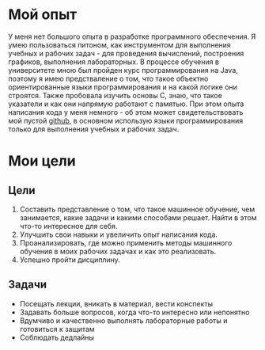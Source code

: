 # Мой опыт
У меня нет большого опыта в разработке программного обеспечения. Я умею пользоваться питоном, как инструментом для выполнения учебных и рабочих задач - для проведения вычислений, построения графиков, выполнения лабораторных.
В процессе обучения в университете мною был пройден курс программирования на Java, поэтому я имею предстваление о том, что такое объектно ориентированные языки программирования и на какой логике они строятся.
Также пробовала изучить основы C, знаю, что такое указатели и как они напрямую работают с памятью.
При этом опыта написания кода у меня немного - об этом может свидетельствовать мой пустой [github](https://github.com/O-Olala), в основном использую языки программирования только для выполнения учебных и рабочих задач.

# Мои цели
## Цели
1. Составить представление о том, что такое машинное обучение, чем занимается, какие задачи и какими способами решает. Найти в этом что-то интересное для себя.
2. Улучшить свои навыки и увеличить опыт написания кода.
3. Проанализировать, где можно применить методы машинного обучения в моих рабочих задачах и как это реализовать.
4. Успешно пройти дисциплину.

## Задачи
* Посещать лекции, вникать в материал, вести конспекты
* Задавать больше вопросов, когда что-то интересно или непонятно
* Вдумчиво и качественно выполнять лабораторные работы и готовиться к защитам
* Соблюдать дедлайны
